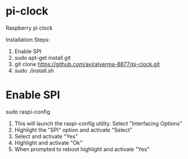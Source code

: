 # pi-clock
Raspberry pi clock

Installation Steps:

  1. Enable SPI
  2. sudo apt-get install git
  3. git clone https://github.com/aviralverma-8877/pi-clock.git
  4. sudo ./install.sh


# Enable SPI
sudo raspi-config

  1. This will launch the raspi-config utility. Select "Interfacing Options"
  2. Highlight the "SPI" option and activate "Select"
  3. Select and activate "Yes"
  4. Highlight and activate "Ok"
  5. When prompted to reboot highlight and activate "Yes"
